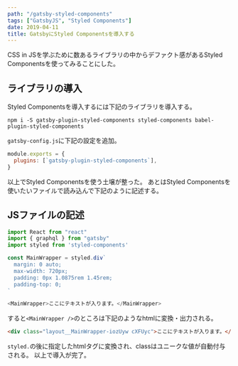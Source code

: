 ```yaml
---
path: "/gatsby-styled-components"
tags: ["GatsbyJS", "Styled Components"]
date: 2019-04-11
title: GatsbyにStyled Componentsを導入する
---
```


CSS in JSを学ぶために数あるライブラリの中からデファクト感があるStyled Componentsを使ってみることにした。


## ライブラリの導入
Styled Componentsを導入するには下記のライブラリを導入する。

```shell
npm i -S gatsby-plugin-styled-components styled-components babel-plugin-styled-components
```

`gatsby-config.js`に下記の設定を追加。

```javascript
module.exports = {
  plugins: [`gatsby-plugin-styled-components`],
}
```

以上でStyled Componentsを使う土壌が整った。
あとはStyled Componentsを使いたいファイルで読み込んで下記のように記述する。

## JSファイルの記述

```javascript
import React from "react"
import { graphql } from "gatsby"
import styled from 'styled-components'

const MainWrapper = styled.div`
  margin: 0 auto;
  max-width: 720px;
  padding: 0px 1.0875rem 1.45rem;
  padding-top: 0;
`

<MainWrapper>ここにテキストが入ります。</MainWrapper>
```

すると`<MainWrapper />`のところは下記のようなhtmlに変換・出力される。

```html
<div class="layout__MainWrapper-iozUyw cXFUyc">ここにテキストが入ります。</div>
```

`styled.`の後に指定したhtmlタグに変換され、classはユニークな値が自動付与される。
以上で導入が完了。
